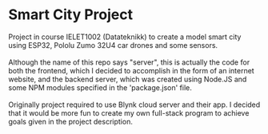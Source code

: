 # Smart City Project

Project in course IELET1002 (Datateknikk) to create a model smart city using ESP32, Pololu Zumo 32U4 car drones and some sensors.
<br /><br />
Although the name of this repo says "server", this is actually the code for both the frontend, which I decided to accomplish in the form of an internet website, and the backend server, which was created using Node.JS and some NPM modules specified in the 'package.json' file.
<br /><br />
Originally project required to use Blynk cloud server and their app. I decided that it would be more fun to create my own full-stack program to achieve goals given in the project description.